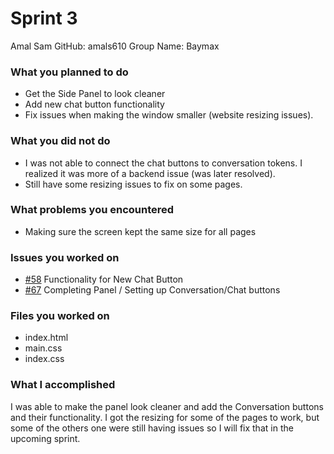 # Sprint 3

Amal Sam
GitHub: amals610
Group Name: Baymax

### What you planned to do
- Get the Side Panel to look cleaner
- Add new chat button functionality
- Fix issues when making the window smaller (website resizing issues).

### What you did not do
- I was not able to connect the chat buttons to conversation tokens. I realized it was more of
  a backend issue (was later resolved).
- Still have some resizing issues to fix on some pages. 

### What problems you encountered
- Making sure the screen kept the same size for all pages

### Issues you worked on
- [#58](https://github.com/MariAuxHer/Baymax/issues/58) Functionality for New Chat Button 
- [#67](https://github.com/MariAuxHer/Baymax/issues/58) Completing Panel / Setting up Conversation/Chat buttons 

### Files you worked on
 - index.html
 - main.css
 - index.css
 

### What I accomplished
I was able to make the panel look cleaner and add the Conversation buttons and their functionality.
I got the resizing for some of the pages to work, but some of the others one were still having issues so I will fix
that in the upcoming sprint. 
